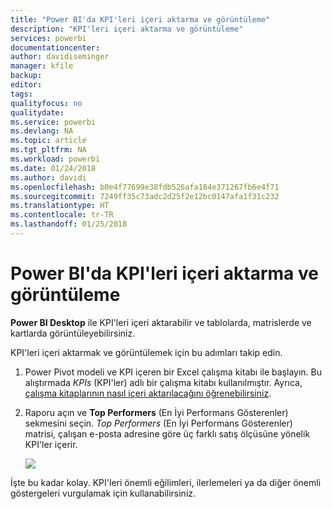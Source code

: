 ```yaml
---
title: "Power BI'da KPI'leri içeri aktarma ve görüntüleme"
description: "KPI'leri içeri aktarma ve görüntüleme"
services: powerbi
documentationcenter: 
author: davidiseminger
manager: kfile
backup: 
editor: 
tags: 
qualityfocus: no
qualitydate: 
ms.service: powerbi
ms.devlang: NA
ms.topic: article
ms.tgt_pltfrm: NA
ms.workload: powerbi
ms.date: 01/24/2018
ms.author: davidi
ms.openlocfilehash: b0e4f77699e38fdb526afa184e371267fb6e4f71
ms.sourcegitcommit: 7249ff35c73adc2d25f2e12bc0147afa1f31c232
ms.translationtype: HT
ms.contentlocale: tr-TR
ms.lasthandoff: 01/25/2018
---
```

# <a name="import-and-display-kpis-in-power-bi"></a>Power BI'da KPI'leri içeri aktarma ve görüntüleme
**Power BI Desktop** ile KPI'leri içeri aktarabilir ve tablolarda, matrislerde ve kartlarda görüntüleyebilirsiniz.

KPI'leri içeri aktarmak ve görüntülemek için bu adımları takip edin.

1. Power Pivot modeli ve KPI içeren bir Excel çalışma kitabı ile başlayın. Bu alıştırmada *KPIs* (KPI'ler) adlı bir çalışma kitabı kullanılmıştır. Ayrıca, [çalışma kitaplarının nasıl içeri aktarılacağını öğrenebilirsiniz](desktop-import-excel-workbooks.md).  
2. Raporu açın ve **Top Performers** (En İyi Performans Gösterenler) sekmesini seçin.  *Top Performers* (En İyi Performans Gösterenler) matrisi, çalışan e-posta adresine göre üç farklı satış ölçüsüne yönelik KPI'ler içerir.  
   
    ![](media/desktop-import-and-display-kpis/desktoppreviewfeatureon.jpg)

İşte bu kadar kolay. KPI'leri önemli eğilimleri, ilerlemeleri ya da diğer önemli göstergeleri vurgulamak için kullanabilirsiniz.

